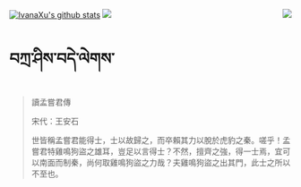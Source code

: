[![IvanaXu's github stats](https://github-readme-stats.vercel.app/api?username=IvanaXu&show_icons=true&theme=vue-dark)](https://github.com/anuraghazra/github-readme-stats)
<img align="right" src="https://github-readme-stats.vercel.app/api/top-langs/?username=IvanaXu&langs_count=7&theme=graywhite" />
<img src="https://github-readme-stats.vercel.app/api/wakatime?username=IvanaXu&layout=compact&langs_count=6&theme=vue-dark&&custom_title=Programming Times(Jul 29 2021-)" />
# བཀྲ་ཤིས་བདེ་ལེགས་
> 讀孟嘗君傳
> 
> 宋代：王安石 
> 
> 世皆稱孟嘗君能得士，士以故歸之，而卒賴其力以脫於虎豹之秦。嗟乎！孟嘗君特雞鳴狗盜之雄耳，豈足以言得士？不然，擅齊之強，得一士焉，宜可以南面而制秦，尚何取雞鳴狗盜之力哉？夫雞鳴狗盜之出其門，此士之所以不至也。
>